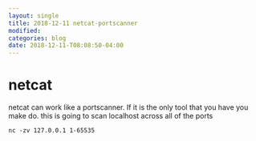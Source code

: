 ```yaml
---
layout: single
title: 2018-12-11 netcat-portscanner
modified:
categories: blog
date: 2018-12-11-T08:08:50-04:00
---
```


# netcat
netcat can work like a portscanner.   If it is the only tool that you have you make do.
this is going to scan localhost across all of the ports

```
nc -zv 127.0.0.1 1-65535
```